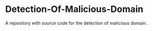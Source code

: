 # Detection-Of-Malicious-Domain
A repository with source code for the detection of malicious domain.
